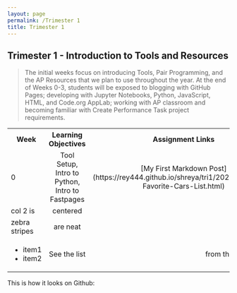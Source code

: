 ```yaml
---
layout: page
permalink: /Trimester 1
title: Trimester 1
---
```

## Trimester 1 - Introduction to Tools and Resources
> The initial weeks focus on introducing Tools, Pair Programming, and the AP Resources that we plan to use throughout the year. At the end of Weeks 0-3, students will be exposed to blogging with GitHub Pages; developing with Jupyter Notebooks, Python, JavaScript, HTML, and Code.org AppLab; working with AP classroom and becoming familiar with Create Performance Task project requirements.


<table>
  <tbody>
    <tr>
      <th>Week</th>
      <th align="center">Learning Objectives</th>
      <th align="center">Assignment Links</th>
    </tr>
    <tr>
      <td>0</td>
      <td align="center">Tool Setup, Intro to Python, Intro to Fastpages</td>
      <td align="center">[My First Markdown Post](https://rey444.github.io/shreya/tri1/2022/08/24/My-Favorite-Cars-List.html)</td>
    </tr>
    <tr>
      <td>col 2 is</td>
      <td align="center">centered</td>
      <td align="right">$12</td>
    </tr>
    <tr>
      <td>zebra stripes</td>
      <td align="center">are neat</td>
      <td align="right">$1</td>
    </tr>
    <tr>
      <td>
        <ul>
          <li>item1</li>
          <li>item2</li>
        </ul>
      </td>
      <td align="center">See the list</td>
      <td align="right">from the first column</td>
    </tr>
  </tbody>
</table>
This is how it looks on Github: